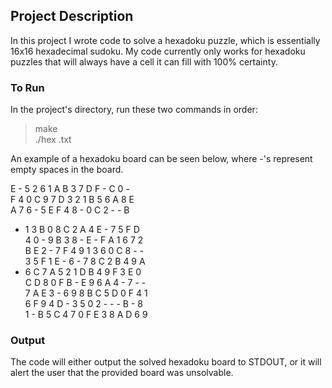 ## Project Description

In this project I wrote code to solve a hexadoku puzzle, which is essentially 16x16 hexadecimal sudoku. My code currently only works for hexadoku puzzles that will always have a cell it can fill with 100% certainty.

### To Run

In the project's directory, run these two commands in order:

>make<br>
./hex <hexadoku board filename>.txt

An example of a hexadoku board can be seen below, where -'s represent empty spaces in the board.

E - 5 2 6 1 A B 3 7 D F - C 0 -<br>
F 4 0 C 9 7 D 3 2 1 B 5 6 A 8 E<br>
A 7 6 - 5 E F 4 8 - 0 C 2 - - B<br>
- 1 3 B 0 8 C 2 A 4 E - 7 5 F D<br>
4 0 - 9 B 3 8 - E - F A 1 6 7 2<br>
B E 2 - 7 F 4 9 1 3 6 0 C 8 - -<br>
3 5 F 1 E - 6 - 7 8 C 2 B 4 9 A<br>
- 6 C 7 A 5 2 1 D B 4 9 F 3 E 0<br>
C D 8 0 F B - E 9 6 A 4 - 7 - -<br>
7 A E 3 - 6 9 8 B C 5 D 0 F 4 1<br>
6 F 9 4 D - 3 5 0 2 - - - B - 8<br>
1 - B 5 C 4 7 0 F E 3 8 A D 6 9<br>

### Output

The code will either output the solved hexadoku board to STDOUT, or it will alert the user that the provided board was unsolvable.
